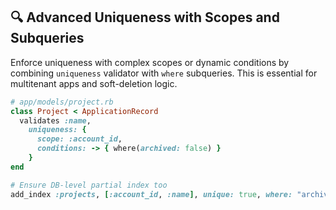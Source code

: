 ## 🔍 Advanced Uniqueness with Scopes and Subqueries
Enforce uniqueness with complex scopes or dynamic conditions by combining `uniqueness` validator with `where` subqueries. This is essential for multitenant apps and soft-deletion logic.

```ruby
# app/models/project.rb
class Project < ApplicationRecord
  validates :name,
    uniqueness: { 
      scope: :account_id,
      conditions: -> { where(archived: false) }
    }
end

# Ensure DB-level partial index too
add_index :projects, [:account_id, :name], unique: true, where: "archived = FALSE"
```